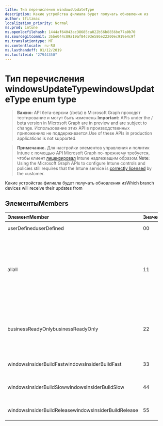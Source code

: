 ```yaml
---
title: Тип перечисления windowsUpdateType
description: Какие устройства филиала будет получать обновления из
author: tfitzmac
localization_priority: Normal
ms.prod: intune
ms.openlocfilehash: 1444af64043ac38685ca022b56b8856be77a0b70
ms.sourcegitcommit: 36be044c89a19af84c93e586e22200ec919e4c9f
ms.translationtype: MT
ms.contentlocale: ru-RU
ms.lasthandoff: 01/12/2019
ms.locfileid: "27944350"
---
```

# <a name="windowsupdatetype-enum-type"></a><span data-ttu-id="e4dd1-103">Тип перечисления windowsUpdateType</span><span class="sxs-lookup"><span data-stu-id="e4dd1-103">windowsUpdateType enum type</span></span>

> <span data-ttu-id="e4dd1-104">**Важно:** API бета-версии (/beta) в Microsoft Graph проходят тестирование и могут быть изменены.</span><span class="sxs-lookup"><span data-stu-id="e4dd1-104">**Important:** APIs under the / beta version in Microsoft Graph are in preview and are subject to change.</span></span> <span data-ttu-id="e4dd1-105">Использование этих API в производственных приложениях не поддерживается.</span><span class="sxs-lookup"><span data-stu-id="e4dd1-105">Use of these APIs in production applications is not supported.</span></span>

> <span data-ttu-id="e4dd1-106">**Примечание.** Для настройки элементов управления и политик Intune с помощью API Microsoft Graph по-прежнему требуется, чтобы клиент [лицензировал](https://go.microsoft.com/fwlink/?linkid=839381) Intune надлежащим образом.</span><span class="sxs-lookup"><span data-stu-id="e4dd1-106">**Note:** Using the Microsoft Graph APIs to configure Intune controls and policies still requires that the Intune service is [correctly licensed](https://go.microsoft.com/fwlink/?linkid=839381) by the customer.</span></span>

<span data-ttu-id="e4dd1-107">Какие устройства филиала будет получать обновления из</span><span class="sxs-lookup"><span data-stu-id="e4dd1-107">Which branch devices will receive their updates from</span></span>
## <a name="members"></a><span data-ttu-id="e4dd1-108">Элементы</span><span class="sxs-lookup"><span data-stu-id="e4dd1-108">Members</span></span>
|<span data-ttu-id="e4dd1-109">Элемент</span><span class="sxs-lookup"><span data-stu-id="e4dd1-109">Member</span></span>|<span data-ttu-id="e4dd1-110">Значение</span><span class="sxs-lookup"><span data-stu-id="e4dd1-110">Value</span></span>|<span data-ttu-id="e4dd1-111">Описание</span><span class="sxs-lookup"><span data-stu-id="e4dd1-111">Description</span></span>|
|:---|:---|:---|
|<span data-ttu-id="e4dd1-112">userDefined</span><span class="sxs-lookup"><span data-stu-id="e4dd1-112">userDefined</span></span>|<span data-ttu-id="e4dd1-113">0</span><span class="sxs-lookup"><span data-stu-id="e4dd1-113">0</span></span>|<span data-ttu-id="e4dd1-114">Пользователь может задать.</span><span class="sxs-lookup"><span data-stu-id="e4dd1-114">Allow the user to set.</span></span>|
|<span data-ttu-id="e4dd1-115">all</span><span class="sxs-lookup"><span data-stu-id="e4dd1-115">all</span></span>|<span data-ttu-id="e4dd1-116">1</span><span class="sxs-lookup"><span data-stu-id="e4dd1-116">1</span></span>|<span data-ttu-id="e4dd1-117">Разделитель годовая канала (целевой).</span><span class="sxs-lookup"><span data-stu-id="e4dd1-117">Semi-annual Channel (Targeted).</span></span> <span data-ttu-id="e4dd1-118">Устройства получает все обновления компонента, которые применяются с точками годовая канала (требуемой).</span><span class="sxs-lookup"><span data-stu-id="e4dd1-118">Device gets all applicable feature updates from Semi-annual Channel (Targeted).</span></span>|
|<span data-ttu-id="e4dd1-119">businessReadyOnly</span><span class="sxs-lookup"><span data-stu-id="e4dd1-119">businessReadyOnly</span></span>|<span data-ttu-id="e4dd1-120">2</span><span class="sxs-lookup"><span data-stu-id="e4dd1-120">2</span></span>|<span data-ttu-id="e4dd1-121">Разделитель годовая канала.</span><span class="sxs-lookup"><span data-stu-id="e4dd1-121">Semi-annual Channel.</span></span> <span data-ttu-id="e4dd1-122">Устройства получает обновления компонента точками годовая канала.</span><span class="sxs-lookup"><span data-stu-id="e4dd1-122">Device gets feature updates from Semi-annual Channel.</span></span>|
|<span data-ttu-id="e4dd1-123">windowsInsiderBuildFast</span><span class="sxs-lookup"><span data-stu-id="e4dd1-123">windowsInsiderBuildFast</span></span>|<span data-ttu-id="e4dd1-124">3</span><span class="sxs-lookup"><span data-stu-id="e4dd1-124">3</span></span>|<span data-ttu-id="e4dd1-125">Построение изнутри Windows - Fast</span><span class="sxs-lookup"><span data-stu-id="e4dd1-125">Windows Insider build - Fast</span></span>|
|<span data-ttu-id="e4dd1-126">windowsInsiderBuildSlow</span><span class="sxs-lookup"><span data-stu-id="e4dd1-126">windowsInsiderBuildSlow</span></span>|<span data-ttu-id="e4dd1-127">4</span><span class="sxs-lookup"><span data-stu-id="e4dd1-127">4</span></span>|<span data-ttu-id="e4dd1-128">Построение изнутри Windows - снижение производительности</span><span class="sxs-lookup"><span data-stu-id="e4dd1-128">Windows Insider build - Slow</span></span>|
|<span data-ttu-id="e4dd1-129">windowsInsiderBuildRelease</span><span class="sxs-lookup"><span data-stu-id="e4dd1-129">windowsInsiderBuildRelease</span></span>|<span data-ttu-id="e4dd1-130">5</span><span class="sxs-lookup"><span data-stu-id="e4dd1-130">5</span></span>|<span data-ttu-id="e4dd1-131">Построение выпуска Windows изнутри</span><span class="sxs-lookup"><span data-stu-id="e4dd1-131">Release Windows Insider build</span></span>|





